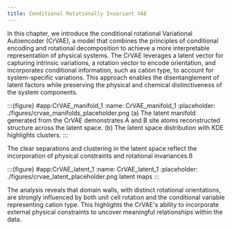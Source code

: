 ```yaml
---
title: Conditional Rotationally Invariant VAE
---
```


In this chapter, we introduce the conditional rotational Variational Autoencoder (CrVAE), a model that combines the principles of conditional encoding and rotational decomposition to achieve a more interpretable representation of physical systems. The CrVAE leverages a latent vector for capturing intrinsic variations, a rotation vector to encode orientation, and incorporates conditional information, such as cation type, to account for system-specific variations. This approach enables the disentanglement of latent factors while preserving the physical and chemical distinctiveness of the system components.

:::{figure} #app:CrVAE_manifold_1
:name: CrVAE_manifold_1
:placeholder: ./figures/crvae_manifolds_placeholder.png
(a) The latent manifold generated from the CrVAE demonstrates A and B site atoms reconstructed structure across the latent space. (b) The latent space distribution with KDE highlights clusters.
:::


The clear separations and clustering in the latent space reflect the incorporation of physical constraints and rotational invariances.ß


:::{figure} #app:CrVAE_latent_1
:name: CrVAE_latent_1
:placeholder: ./figures/crvae_latent_placeholder.png
latent maps
:::

The analysis reveals that domain walls, with distinct rotational orientations, are strongly influenced by both unit cell rotation and the conditional variable representing cation type. This highlights the CrVAE's ability to incorporate external physical constraints to uncover meaningful relationships within the data.